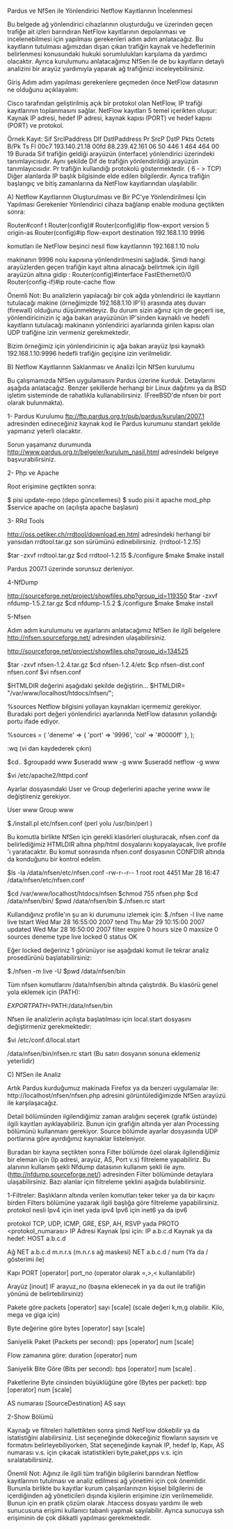Pardus ve NfSen ile Yönlendirici Netflow Kayıtlarının İncelenmesi
 
Bu belgede ağ yönlendirici cihazlarının oluşturduğu ve üzerinden geçen trafiğe ait izleri barındıran NetFlow kayıtlarının depolanması ve incelenebilmesi için yapılması gerekenleri adım adım anlatacağız. Bu kayıtların tutulması ağımızdan dışarı çıkan trafiğin kaynak ve hedeflerinin belirlenmesi konusundaki hukuki sorumlulukları karşılama da yardımcı olacaktır. Ayrıca kurulumunu anlatacağımız NfSen ile de bu kayıtların detaylı analizini bir arayüz yardımıyla yaparak ağ trafiğinizi inceleyebilirsiniz.

Giriş
Adım adım yapılması gerekenlere geçmeden önce NetFlow datasının ne olduğunu açıklayalım:

Cisco tarafından geliştirilmiş açık bir protokol olan NetFlow, IP trafiği kayıtlarının toplanmasını sağlar. NetFlow kayıtları 5 temel içerikten oluşur: Kaynak IP adresi, hedef IP adresi, kaynak kapısı (PORT) ve hedef kapısı (PORT) ve protokol.

Örnek Kayıt:
Sif	SrcIPaddress	DIf	DstIPaddress Pr		SrcP	DstP	Pkts	Octets  B/Pk Ts	Fl 00c7 193.140.21.18	00fd 88.239.42.161	06 50	446	1	464	464	00		 19
Burada Sif trafiğin geldiği arayüzün (interface) yönlendirici üzerindeki tanımlayıcısıdır. Aynı şekilde Dif de trafiğin yönlendirildiği arayüzün tanımlayıcısıdır. Pr trafiğin kullandığı protokolü göstermektedir. ( 6 - > TCP) Diğer alanlarda IP başlık bilgisinde elde edilen bilgilerdir. Ayrıca trafiğin başlangıç ve bitiş zamanlarına da NetFlow kayıtlarından ulaşılabilir.



A)	Netflow Kayıtlarının Oluşturulması ve Bir PC'ye Yönlendirilmesi İçin Yapılması Gerekenler
Yönlendirici cihaza bağlanıp enable moduna geçtikten sonra:

Router#conf t Router(config)#
Router(config)#ip flow-export version 5 origin-as Router(config)#ip flow-export destination 192.168.1.10 9996

komutları ile NetFlow beşinci nesil flow kayıtlarının 192.168.1.10 nolu
 
makinanın 9996 nolu kapısına yönlendirilmesini sağladık. Şimdi hangi arayüzlerden geçen trafiğin kayıt altına alınacağı belirtmek için ilgili arayüzün altına gidip :
Router(config)#interface FastEthernet0/0 Router(config-if)#ip route-cache flow


Önemli Not: Bu analizlerin yapılacağı bir çok ağda yönlendirici ile kayıtların tutulacağı makine (örneğimizde 192.168.1.10 IP'li) arasında ateş duvarı (firewall) olduğunu düşünmekteyiz. Bu durum sizin ağınız için de geçerli ise, yönlendiricinizin iç ağa bakan arayüzünün IP'sinden kaynaklı ve hedefi kayıtların tutulacağı makinanın yönlendirici ayarlarında girilen kapısı olan UDP trafiğine izin vermeniz gerekmektedir.

Bizim örneğimiz için yönlendiricinin iç ağa bakan arayüz Ipsi kaynaklı 192.168.1.10:9996 hedefli trafiğin geçişine izin verilmelidir.



B)	Netflow Kayıtlarının Saklanması ve Analizi İçin NfSen kurulumu

Bu çalışmamızda NfSen uygulamasını Pardus üzerine kurduk. Detaylarını aşağıda anlatacağız. Benzer şekillerde herhangi bir Linux dağıtımı ya da BSD işletim sisteminde de rahatlıkla kullanabilirsiniz. (FreeBSD'de nfsen bir port olarak bulunmakta).

1-	Pardus Kurulumu
ftp://ftp.pardus.org.tr/pub/pardus/kurulan/2007.1 adresinden edineceğiniz kaynak kod ile Pardus kurumunu standart şekilde yapmanız yeterli olacaktır.

Sorun yaşamanız durumunda http://www.pardus.org.tr/belgeler/kurulum_nasil.html adresindeki belgeye başvurabilirsiniz.


2-	Php ve Apache

Root erişimine geçtikten sonra:

$ pisi update-repo (depo güncellemesi)
$ sudo pisi it apache mod_php
$service apache on (açılışta apache başlasın)

3-	RRd Tools

http://oss.oetiker.ch/rrdtool/download.en.html adresindeki herhangi bir yansıdan rrdtool.tar.gz son sürümünü edinebilirsiniz. (rrdtool-1.2.15)
 
$tar -zxvf rrdtool.tar.gz
$cd rrdtool-1.2.15
$./configure
$make
$make install

Pardus 2007.1 üzerinde sorunsuz derleniyor.


4-NfDump

http://sourceforge.net/project/showfiles.php?group_id=119350
$tar -zxvf nfdump-1.5.2.tar.gz
$cd nfdump-1.5.2
$./configure
$make
$make install

5-Nfsen

Adım adım kurulumunu ve ayarlarını anlatacağımız NfSen ile ilgili belgelere http://nfsen.sourceforge.net/	adresinden ulaşabilirsiniz.


http://sourceforge.net/project/showfiles.php?group_id=134525


$tar -zxvf nfsen-1.2.4.tar.gz
$cd nfsen-1.2.4/etc
$cp nfsen-dist.conf nfsen.conf
$vi nfsen.conf

$HTMLDIR değerini aşağıdaki şekilde değiştirin...
$HTMLDIR= "/var/www/localhost/htdocs/nfsen/";



%sources Netflow bilgisini yollayan kaynakları içermemiz gerekiyor. Buradaki port değeri yönlendirici ayarlarında NetFlow datasının yollandığı portu ifade ediyor.


%sources = (
'deneme'	=> { 'port'	=> '9996', 'col' => '#0000ff' },
);

:wq (vi dan kaydederek çıkın)

$cd..
$groupadd www
$useradd www -g www
$useradd netflow -g www
 
$vi /etc/apache2/httpd.conf

Ayarlar dosyasındaki User ve Group değerlerini apache yerine www ile değiştireniz gerekiyor.


User www Group www


$./install.pl etc/nfsen.conf	(perl yolu /usr/bin/perl )

Bu komutla birlikte NfSen için gerekli klasörleri oluşturacak, nfsen.conf da belirlediğimiz HTMLDIR altına php/html dosyalarını kopyalayacak, live profile 'ı yaratacaktır. Bu komut sonrasında nfsen.conf dosyasının CONFDIR altında da konduğunu bir kontrol edelim.

$ls -la /data/nfsen/etc/nfsen.conf
-rw-r--r-- 1 root root 4451 Mar 28 16:47 /data/nfsen/etc/nfsen.conf

$cd  /var/www/localhost/htdocs/nfsen
$chmod 755 nfsen.php
$cd /data/nfsen/bin/
$pwd
/data/nfsen/bin
$./nfsen.rc start

Kullandığınız profile'ın şu an ki durumunu izlemek için:
$./nfsen -l live name	live
tstart  Wed Mar 28 16:55:00 2007
tend	Thu Mar 29 10:15:00 2007
updated Wed Mar 28 16:50:00 2007 filter  <none>
expire  0 hours
size	0
maxsize 0 sources deneme type	live locked 0
status OK


Eğer locked değeriniz 1 görünüyor ise aşağıdaki komut ile tekrar analiz prosedürünü başlatabilirsiniz:

$./nfsen -m live -U
$pwd
/data/nfsen/bin
 
Tüm nfsen komutlarını /data/nfsen/bin altında çalıştırdık. Bu klasörü genel yola eklemek için (PATH):

$EXPORT PATH=$PATH:/data/nfsen/bin

Nfsen ile analizlerin açılışta başlatılması için local.start dosyasını değiştirmeniz gerekmektedir:

$vi /etc/conf.d/local.start

/data/nfsen/bin/nfsen.rc start (Bu satırı dosyanın sonuna eklemeniz yeterlidir)

C) NfSen ile Analiz

Artık Pardus kurduğumuz makinada Firefox ya da benzeri uygulamalar ile: http://localhost/nfsen/nfsen.php adresini görüntülediğimizde NfSen arayüzü ile karşılaşacağız.

Detail bölümünden ilgilendiğimiz zaman aralığını seçerek (grafik üstünde) ilgili kayıtları ayıklayabiliriz. Bunun için grafiğin altında yer alan Processing bölümünü kullanmanı gerekiyor. Source bölümde ayarlar dosyasında UDP portlarına göre ayırdığımız kaynaklar listeleniyor.

Buradan bir kayna seçtikten sonra Filter bölümde özel olarak ilgilendiğimiz bir eleman için (Ip adresi, arayüz, AS, Port v.s) filtreleme yapabiliriz. Bu alanının kullanım şekli Nfdump datasının kullanım şekli ile aynı. (http://nfdump.sourceforge.net/) adresinden Filter bölümünde detaylara ulaşabilirsiniz. Bazı alanlar için filtreleme şeklini aşağıda     bulabilirsiniz.

1-Filtreler:
Başlıkların altında verilen komutları teker teker ya da bir kaçını birden Filters bölümüne yazarak ilgili başlığa göre filtreleme yapabilirsiniz.
protokol nesli
Ipv4 için inet yada ipv4
Ipv6 için inet6 ya da ipv6

protokol
TCP, UDP, ICMP, GRE, ESP, AH, RSVP yada PROTO  <protokol_numarası>
IP Adresi
Kaynak Ipsi için: IP a.b.c.d
Kaynak ya da hedef: HOST a.b.c.d

Ağ
NET a.b.c.d m.n.r.s	(m.n.r.s ağ maskesi)
NET a.b.c.d / num (Ya da / gösterimi  ile)

Kapı
PORT [operator] port_no (operator olarak =,>,< kullanılabilir)
 
Arayüz
[inout] IF arayuz_no (başına eklenecek in ya da out ile trafiğin yönünü de belirtebilirsiniz)

Pakete göre
packets [operator] sayı [scale] (scale değeri k,m,g olabilir. Kilo, mega ve giga için)


Byte değerine göre
bytes [operator] sayı [scale]


Saniyelik Paket (Packets per second):
pps [operator] num [scale]

Flow zamanına göre:
duration [operator] num

Saniyelik Bite Göre (Bits per second):
bps [operator] num [scale] .

Paketlerine Byte cinsinden büyüklüğüne göre (Bytes per packet):
bpp [operator] num [scale]

AS numarası [SourceDestination] AS sayı


2-Show Bölümü

Kaynağı ve filtreleri hallettikten sonra şimdi NetFlow dökebilir ya da istatistiğini alabilirsiniz. List seçeneğinde dökeceğiniz flowların sayısını ve formatını belirleyebiliyorken, Stat seçeneğinde kaynak IP, hedef Ip, Kapı, AS numarası v.s. için çıkacak istatistikleri byte,paket,pps v.s. için sıralatabilirsiniz.


Önemli Not:
Ağınız ile ilgili tüm trafiğin bilgilerini barındıran Netflow kayıtlarının tutulması ve analiz edilmesi ağ yönetimi için çok önemlidir. Bununla birlikte bu kayıtlar kurum çalışanlarınızın kişisel bilgilerini de içerdiğinden ağ yöneticileri dışında kişilerin erişimine izin verilmemelidir. Bunun için en pratik çözüm olarak
.htaccess dosyası yardımı ile web sunucusuna erişimi kullanıcı tabanlı yapmak sayılabilir. Ayrıca sunucuya ssh erişiminin de çok dikkatli yapılması gerekmektedir.
